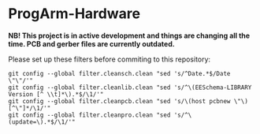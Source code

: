 ProgArm-Hardware
================
**NB! This project is in active development and things are changing all the time. PCB and gerber files are currently outdated.**

Please set up these filters before commiting to this repository:
```
git config --global filter.cleansch.clean "sed 's/^Date.*$/Date \"\"/'"
git config --global filter.cleanlib.clean "sed 's/^\(EESchema-LIBRARY Version [^ \\t]*\).*$/\1/'"
git config --global filter.cleanpcb.clean "sed 's/\(host pcbnew \"\)[^\"]*/\1/'"
git config --global filter.cleanpro.clean "sed 's/^\(update=\).*$/\1/'"

```
